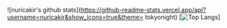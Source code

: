 




![nuricakir's github stats](https://github-readme-stats.vercel.app/api?username=nuricakir&show_icons=true&theme= tokyonight)
[![Top Langs](https://github-readme-stats.vercel.app/api/top-langs/?username=nuricakir&layout=compact)]
